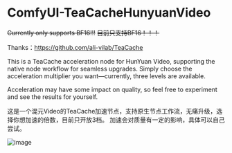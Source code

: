 # ComfyUI-TeaCacheHunyuanVideo
~~Currently only supports BF16!!!~~
~~目前只支持BF16！！！~~

Thanks：https://github.com/ali-vilab/TeaCache

This is a TeaCache acceleration node for HunYuan Video, supporting the native node workflow for seamless upgrades. Simply choose the acceleration multiplier you want—currently, three levels are available.  

Acceleration may have some impact on quality, so feel free to experiment and see the results for yourself.

这是一个混元Video的TeaCache加速节点，支持原生节点工作流，无痛升级，选择你想加速的倍数，目前只开放3档。
加速会对质量有一定的影响，具体可以自己尝试。

![image](https://github.com/user-attachments/assets/2cc48b87-1712-4968-9ab2-91215d83cd72)
